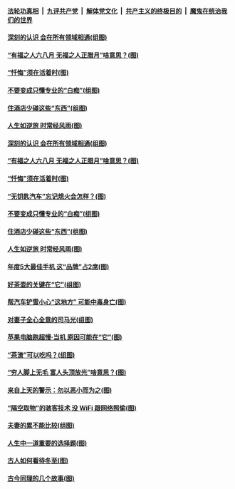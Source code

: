 

####  [法轮功真相](../../../../basic/blob/master/README.md?t=12252031) &nbsp;|&nbsp; [九评共产党](../../../../9ping.md/blob/master/README.md?t=12252031) &nbsp;|&nbsp; [解体党文化](../../../../jtdwh.md/blob/master/README.md?t=12252031)  &nbsp;|&nbsp; [共产主义的终极目的](../../../../gczydzjmd.md/blob/master/README.md?t=12252031) &nbsp;|&nbsp; [魔鬼在统治我们的世界](../../../../mgztzwmdsj.md/blob/master/README.md?t=12252031) 

#### [深刻的认识 会在所有领域相通(组图)](../pages/p8/956998.md?t=12252031) 

#### [“有福之人六八月 无福之人正腊月”啥意思？(图)](../pages/p8/956910.md?t=12252031) 

#### [“忏悔”须在活着时(图)](../pages/p8/956717.md?t=12252031) 

#### [不要变成只懂专业的“白痴”(组图)](../pages/p8/956890.md?t=12252031) 

#### [住酒店少碰这些“东西”(组图)](../pages/p8/956887.md?t=12252031) 

#### [人生如逆旅 时常经风雨(图)](../pages/p8/956704.md?t=12252031) 

#### [深刻的认识 会在所有领域相通(组图)](../pages/p8/956998.md?t=12252031) 

#### [“有福之人六八月 无福之人正腊月”啥意思？(图)](../pages/p8/956910.md?t=12252031) 

#### [“忏悔”须在活着时(图)](../pages/p8/956717.md?t=12252031) 

#### [“无钥匙汽车”忘记熄火会怎样？(图)](../pages/p8/956904.md?t=12252031) 

#### [不要变成只懂专业的“白痴”(组图)](../pages/p8/956890.md?t=12252031) 

#### [住酒店少碰这些“东西”(组图)](../pages/p8/956887.md?t=12252031) 

#### [人生如逆旅 时常经风雨(图)](../pages/p8/956704.md?t=12252031) 

#### [年度5大最佳手机 这“品牌”占2席(图)](../pages/p8/956783.md?t=12252031) 

#### [好茶壶的关键在“它”(组图)](../pages/p8/955764.md?t=12252031) 

#### [帮汽车铲雪小心“这地方” 可能中毒身亡(图)](../pages/p8/956700.md?t=12252031) 

#### [对妻子全心全意的司马光(组图)](../pages/p8/956190.md?t=12252031) 

#### [苹果电脑跑超慢‧当机 原因可能在“它”(图)](../pages/p8/956660.md?t=12252031) 

#### [“茶渣”可以吃吗？(组图)](../pages/p8/955763.md?t=12252031) 

#### [“穷人脚上无毛 富人头顶放光”啥意思？(图)](../pages/p8/956638.md?t=12252031) 

#### [来自上天的警示：勿以恶小而为之(图)](../pages/p8/955936.md?t=12252031) 

#### [“隔空取物”的骇客技术 没 WiFi 跟网络照偷(图)](../pages/p8/956552.md?t=12252031) 

#### [夫妻的累不能比较(组图)](../pages/p8/955756.md?t=12252031) 

#### [人生中一道重要的选择题(图)](../pages/p8/955395.md?t=12252031) 

#### [古人如何看待冬至(图)](../pages/p8/956481.md?t=12252031) 

#### [古今同理的几个故事(图)](../pages/p8/956180.md?t=12252031) 

